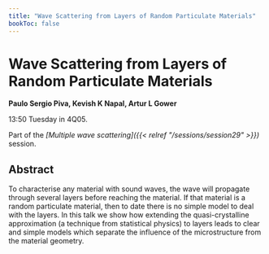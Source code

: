 ```yaml
---
title: "Wave Scattering from Layers of Random Particulate Materials"
bookToc: false
---
```


# Wave Scattering from Layers of Random Particulate Materials

**Paulo Sergio Piva, Kevish K Napal, Artur L Gower**

13:50 Tuesday in 4Q05.

Part of the *[Multiple wave scattering]({{< relref "/sessions/session29" >}})* session.

## Abstract

To characterise any material with sound waves, the wave will propagate through several layers before reaching the material. If that material is a random particulate material, then to date there is no simple model to deal with the layers. In this talk we show how extending the quasi-crystalline approximation (a technique from statistical physics) to layers leads to clear and simple models which separate the influence of the microstructure from the material geometry.


